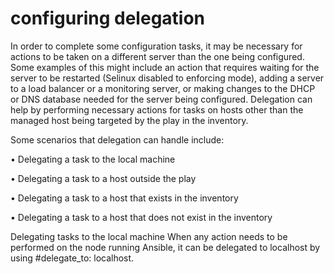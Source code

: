 # configuring delegation
In order to complete some configuration tasks, it may be necessary for actions to be taken on a different server than the one being configured. Some examples of this might include an action that requires waiting for the server to be restarted (Selinux disabled to enforcing mode), adding a server to a load balancer or a monitoring server, or making changes to the DHCP or DNS database needed for the server being configured. Delegation can help by performing necessary actions for tasks on hosts other than the managed host being targeted by the play in the inventory.

Some scenarios that delegation can handle include: <br/>

 • Delegating a task to the local machine

 • Delegating a task to a host outside the play

 • Delegating a task to a host that exists in the inventory

 • Delegating a task to a host that does not exist in the inventory

 
 Delegating tasks to the local machine When any action needs to be performed on the node running Ansible, it can be delegated to localhost by
 using #delegate_to: localhost.
